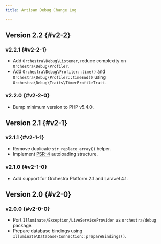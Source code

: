 ```yaml
---
title: Artisan Debug Change Log

---
```


## Version 2.2 {#v2-2}

### v2.2.1 {#v2-2-1}

* Add `Orchestra\Debug\Listener`, reduce complexity on `Orchestra\Debug\Profiler`.
* Add `Orchestra\Debug\Profiler::time()` and `Orchestra\Debug\Profiler::timeEnd()` using `Orchestra\Debug\Traits\TimerProfileTrait`.

### v2.2.0 {#v2-2-0}

* Bump minimum version to PHP v5.4.0.

## Version 2.1 {#v2-1}

### v2.1.1 {#v2-1-1}

* Remove duplicate `str_replace_array()` helper.
* Implement [PSR-4](https://github.com/php-fig/fig-standards/blob/master/proposed/psr-4-autoloader/psr-4-autoloader.md) autoloading structure.

### v2.1.0 {#v2-1-0}

* Add support for Orchestra Platform 2.1 and Laravel 4.1.

## Version 2.0 {#v2-0}

### v2.0.0 {#v2-0-0}

* Port `Illuminate/Exception/LiveServiceProvider` as `orchestra/debug` package.
* Prepare database bindings using `Illuminate\Database\Connection::prepareBindings()`.
